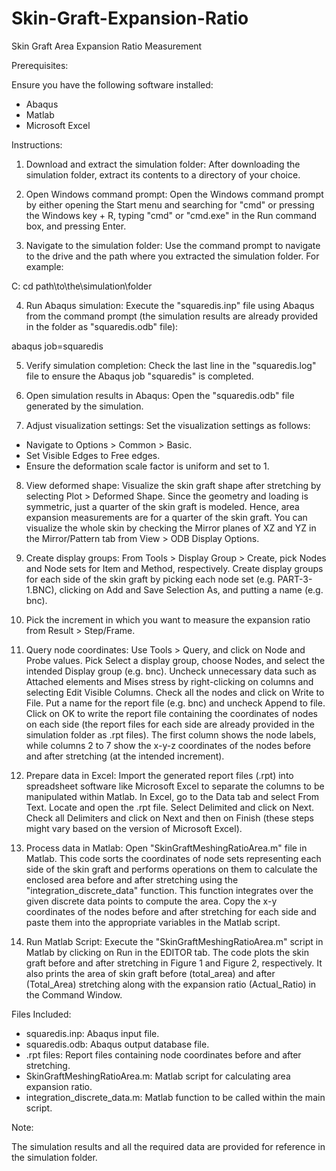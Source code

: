 # Skin-Graft-Expansion-Ratio


Skin Graft Area Expansion Ratio Measurement

Prerequisites:

Ensure you have the following software installed:

- Abaqus
- Matlab
- Microsoft Excel

Instructions:

1. Download and extract the simulation folder: After downloading the simulation folder, extract its contents to a directory of your choice.

2. Open Windows command prompt: Open the Windows command prompt by either opening the Start menu and searching for "cmd" or pressing the Windows key + R, typing "cmd" or "cmd.exe" in the Run command box, and pressing Enter.

3. Navigate to the simulation folder: Use the command prompt to navigate to the drive and the path where you extracted the simulation folder. For example:

C:
cd path\to\the\simulation\folder

4. Run Abaqus simulation: Execute the "squaredis.inp" file using Abaqus from the command prompt (the simulation results are already provided in the folder as "squaredis.odb" file):

abaqus job=squaredis

5. Verify simulation completion: Check the last line in the "squaredis.log" file to ensure the Abaqus job "squaredis" is completed.

6. Open simulation results in Abaqus: Open the "squaredis.odb" file generated by the simulation.

7. Adjust visualization settings: Set the visualization settings as follows:
- Navigate to Options > Common > Basic.
- Set Visible Edges to Free edges.
- Ensure the deformation scale factor is uniform and set to 1.

8. View deformed shape: Visualize the skin graft shape after stretching by selecting Plot > Deformed Shape. Since the geometry and loading is symmetric, just a quarter of the skin graft is modeled. Hence, area expansion measurements are for a quarter of the skin graft. You can visualize the whole skin by checking the Mirror planes of XZ and YZ in the Mirror/Pattern tab from View > ODB Display Options.

9. Create display groups: From Tools > Display Group > Create, pick Nodes and Node sets for Item and Method, respectively. Create display groups for each side of the skin graft by picking each node set (e.g. PART-3-1.BNC), clicking on Add and Save Selection As, and putting a name (e.g. bnc).

10. Pick the increment in which you want to measure the expansion ratio from Result > Step/Frame.

11. Query node coordinates: Use Tools > Query, and click on Node and Probe values. Pick Select a display group, choose Nodes, and select the intended Display group (e.g. bnc). Uncheck unnecessary data such as Attached elements and Mises stress by right-clicking on columns and selecting Edit Visible Columns. Check all the nodes and click on Write to File. Put a name for the report file (e.g. bnc) and uncheck Append to file. Click on OK to write the report file containing the coordinates of nodes on each side (the report files for each side are already provided in the simulation folder as .rpt files). The first column shows the node labels, while columns 2 to 7 show the x-y-z coordinates of the nodes before and after stretching (at the intended increment).

12. Prepare data in Excel: Import the generated report files (.rpt) into spreadsheet software like Microsoft Excel to separate the columns to be manipulated within Matlab. In Excel, go to the Data tab and select From Text. Locate and open the .rpt file. Select Delimited and click on Next. Check all Delimiters and click on Next and then on Finish (these steps might vary based on the version of Microsoft Excel).

13. Process data in Matlab: Open "SkinGraftMeshingRatioArea.m" file in Matlab. This code sorts the coordinates of node sets representing each side of the skin graft and performs operations on them to calculate the enclosed area before and after stretching using the "integration_discrete_data" function. This function integrates over the given discrete data points to compute the area. Copy the x-y coordinates of the nodes before and after stretching for each side and paste them into the appropriate variables in the Matlab script.

14. Run Matlab Script: Execute the "SkinGraftMeshingRatioArea.m" script in Matlab by clicking on Run in the EDITOR tab. The code plots the skin graft before and after stretching in Figure 1 and Figure 2, respectively. It also prints the area of skin graft before (total_area) and after (Total_Area) stretching along with the expansion ratio (Actual_Ratio) in the Command Window.

Files Included:

- squaredis.inp: Abaqus input file.
- squaredis.odb: Abaqus output database file.
- .rpt files: Report files containing node coordinates before and after stretching.
- SkinGraftMeshingRatioArea.m: Matlab script for calculating area expansion ratio.
- integration_discrete_data.m: Matlab function to be called within the main script.

Note:

The simulation results and all the required data are provided for reference in the simulation folder.
